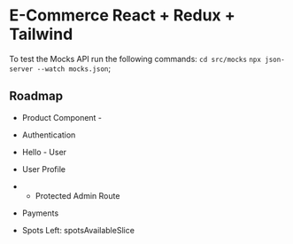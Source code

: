 # E-Commerce React + Redux + Tailwind

To test the Mocks API run the following commands:
`cd src/mocks`
`npx json-server --watch mocks.json`;


## Roadmap

- Product Component - 



- Authentication
- Hello - User
- User Profile
- - Protected Admin Route

- Payments

- Spots Left: spotsAvailableSlice

